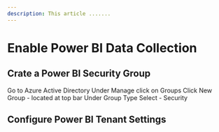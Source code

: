 ```yaml
---
description: This article .......
---
```


# Enable Power BI Data Collection


## Crate a Power BI Security Group 

Go to Azure Active Directory
Under Manage click on Groups
Click New Group - located at top bar
Under Group Type Select - Security

## Configure Power BI Tenant Settings
